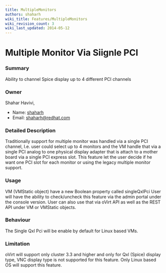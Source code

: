 ```yaml
---
title: MultipleMonitors
authors: shaharh
wiki_title: Features/MultipleMonitors
wiki_revision_count: 3
wiki_last_updated: 2014-05-12
---
```


# Multiple Monitor Via Siignle PCI

### Summary

Ability to channel Spice display up to 4 different PCI channels

### Owner

Shahar Havivi,

*   Name: [ shaharh](User:shaharh)
*   Email: <shaharh@redhat.com>

### Detailed Description

Traditionally support for multiple monitor was handled via a single PCI channel, I.e. user could select up to 4 monitors and the VM handle that via a single PCI analog to one physical display adapter that is attach to a mother board via a single PCI express slot. This feature let the user decide if he want one PCI slot for each monitor or using the legacy multiple monitor support.

### Usage

VM (VMStatic object) have a new Boolean property called singleQxlPci User will have the ability to check/uncheck this feature via the admin portal under the console version. User can also use that via oVirt API as well as the REST API under VM or VMStatic objects.

### Behaviour

The Single Qxl Pci will be enable by default for Linux based VMs.

### Limitation

oVirt will support only cluster 3.3 and higher and only for Qxl (Spice) display type, VNC display type is not supported for this feature. Only Linux based OS will support this feature.
